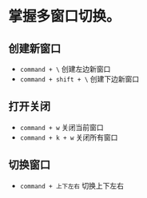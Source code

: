 # 掌握多窗口切换。
## 创建新窗口
- `command + \` 创建左边新窗口
- `command + shift + \` 创建下边新窗口
## 打开关闭
- `command + w` 关闭当前窗口
- `command + k + w` 关闭所有窗口
## 切换窗口
- `command + 上下左右` 切换上下左右